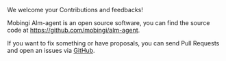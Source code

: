 We welcome your Contributions and feedbacks!

Mobingi Alm-agent is an open source software, you can find the source code at https://github.com/mobingi/alm-agent.

If you want to fix something or have proposals, you can send Pull Requests and open an issues via [GitHub](https://github.com/mobingi/alm-agent "GitHub").
